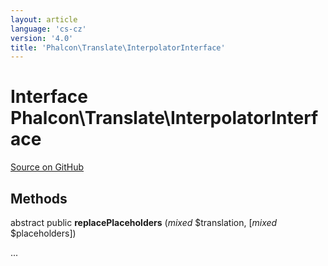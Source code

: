 ```yaml
---
layout: article
language: 'cs-cz'
version: '4.0'
title: 'Phalcon\Translate\InterpolatorInterface'
---
```

# Interface **Phalcon\Translate\InterpolatorInterface**

<a href="https://github.com/phalcon/cphalcon/tree/v4.0.0/phalcon/translate/interpolatorinterface.zep" class="btn btn-default btn-sm">Source on GitHub</a>

## Methods

abstract public **replacePlaceholders** (*mixed* $translation, [*mixed* $placeholders])

...